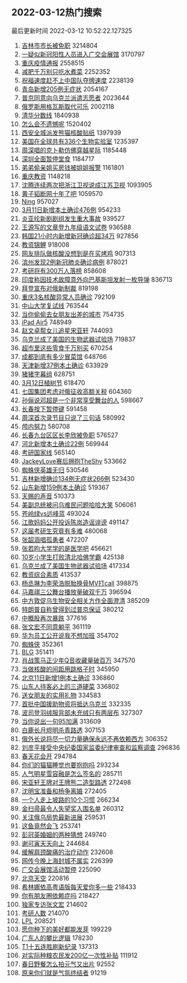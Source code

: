 ## 2022-03-12热门搜索 
最后更新时间 2022-03-12 10:52:22.127325 
1. [吉林市市长被免职](https://s.weibo.com/weibo?q=%E5%90%89%E6%9E%97%E5%B8%82%E5%B8%82%E9%95%BF%E8%A2%AB%E5%85%8D%E8%81%8C&Refer=top) 3214804
1. [一疑似新冠阳性人员进入广交会展馆](https://s.weibo.com/weibo?q=%23%E4%B8%80%E7%96%91%E4%BC%BC%E6%96%B0%E5%86%A0%E9%98%B3%E6%80%A7%E4%BA%BA%E5%91%98%E8%BF%9B%E5%85%A5%E5%B9%BF%E4%BA%A4%E4%BC%9A%E5%B1%95%E9%A6%86%23&Refer=top) 3170797
1. [重庆疫情通报](https://s.weibo.com/weibo?q=%23%E9%87%8D%E5%BA%86%E7%96%AB%E6%83%85%E9%80%9A%E6%8A%A5%23&Refer=top) 2558515
1. [减肥千万别只吃水煮菜](https://s.weibo.com/weibo?q=%23%E5%87%8F%E8%82%A5%E5%8D%83%E4%B8%87%E5%88%AB%E5%8F%AA%E5%90%83%E6%B0%B4%E7%85%AE%E8%8F%9C%23&Refer=top) 2252352
1. [祝福速度赶不上中国队夺牌速度](https://s.weibo.com/weibo?q=%23%E7%A5%9D%E7%A6%8F%E9%80%9F%E5%BA%A6%E8%B5%B6%E4%B8%8D%E4%B8%8A%E4%B8%AD%E5%9B%BD%E9%98%9F%E5%A4%BA%E7%89%8C%E9%80%9F%E5%BA%A6%23&Refer=top) 2238139
1. [青岛新增205例无症状](https://s.weibo.com/weibo?q=%23%E9%9D%92%E5%B2%9B%E6%96%B0%E5%A2%9E205%E4%BE%8B%E6%97%A0%E7%97%87%E7%8A%B6%23&Refer=top) 2054167
1. [普京同意向乌克兰派遣志愿者](https://s.weibo.com/weibo?q=%23%E6%99%AE%E4%BA%AC%E5%90%8C%E6%84%8F%E5%90%91%E4%B9%8C%E5%85%8B%E5%85%B0%E6%B4%BE%E9%81%A3%E5%BF%97%E6%84%BF%E8%80%85%23&Refer=top) 2023644
1. [俄罗斯用格瓦斯取代可乐](https://s.weibo.com/weibo?q=%23%E4%BF%84%E7%BD%97%E6%96%AF%E7%94%A8%E6%A0%BC%E7%93%A6%E6%96%AF%E5%8F%96%E4%BB%A3%E5%8F%AF%E4%B9%90%23&Refer=top) 2002118
1. [清华分数线](https://s.weibo.com/weibo?q=%E6%B8%85%E5%8D%8E%E5%88%86%E6%95%B0%E7%BA%BF&Refer=top) 1840938
1. [怎么会不遗憾呢](https://s.weibo.com/weibo?q=%23%E6%80%8E%E4%B9%88%E4%BC%9A%E4%B8%8D%E9%81%97%E6%86%BE%E5%91%A2%23&Refer=top) 1520402
1. [西安全城派发熊猫核酸贴纸](https://s.weibo.com/weibo?q=%23%E8%A5%BF%E5%AE%89%E5%85%A8%E5%9F%8E%E6%B4%BE%E5%8F%91%E7%86%8A%E7%8C%AB%E6%A0%B8%E9%85%B8%E8%B4%B4%E7%BA%B8%23&Refer=top) 1397939
1. [美国在全球共有336个生物实验室](https://s.weibo.com/weibo?q=%23%E7%BE%8E%E5%9B%BD%E5%9C%A8%E5%85%A8%E7%90%83%E5%85%B1%E6%9C%89336%E4%B8%AA%E7%94%9F%E7%89%A9%E5%AE%9E%E9%AA%8C%E5%AE%A4%23&Refer=top) 1235397
1. [周深唱的克卜勒仿佛穿越星际](https://s.weibo.com/weibo?q=%23%E5%91%A8%E6%B7%B1%E5%94%B1%E7%9A%84%E5%85%8B%E5%8D%9C%E5%8B%92%E4%BB%BF%E4%BD%9B%E7%A9%BF%E8%B6%8A%E6%98%9F%E9%99%85%23&Refer=top) 1185448
1. [深圳全面暂停堂食](https://s.weibo.com/weibo?q=%23%E6%B7%B1%E5%9C%B3%E5%85%A8%E9%9D%A2%E6%9A%82%E5%81%9C%E5%A0%82%E9%A3%9F%23&Refer=top) 1184717
1. [弟弟偷亲姐买房钱被姐姐报警](https://s.weibo.com/weibo?q=%23%E5%BC%9F%E5%BC%9F%E5%81%B7%E4%BA%B2%E5%A7%90%E4%B9%B0%E6%88%BF%E9%92%B1%E8%A2%AB%E5%A7%90%E5%A7%90%E6%8A%A5%E8%AD%A6%23&Refer=top) 1161801
1. [重庆教资](https://s.weibo.com/weibo?q=%E9%87%8D%E5%BA%86%E6%95%99%E8%B5%84&Refer=top) 1148218
1. [沈腾连续两次把浙江卫视说成江苏卫视](https://s.weibo.com/weibo?q=%23%E6%B2%88%E8%85%BE%E8%BF%9E%E7%BB%AD%E4%B8%A4%E6%AC%A1%E6%8A%8A%E6%B5%99%E6%B1%9F%E5%8D%AB%E8%A7%86%E8%AF%B4%E6%88%90%E6%B1%9F%E8%8B%8F%E5%8D%AB%E8%A7%86%23&Refer=top) 1093905
1. [黄子韬断网十年了吧](https://s.weibo.com/weibo?q=%23%E9%BB%84%E5%AD%90%E9%9F%AC%E6%96%AD%E7%BD%91%E5%8D%81%E5%B9%B4%E4%BA%86%E5%90%A7%23&Refer=top) 1059570
1. [Ning](https://s.weibo.com/weibo?q=Ning&Refer=top) 957027
1. [3月11日新增本土确诊476例](https://s.weibo.com/weibo?q=%233%E6%9C%8811%E6%97%A5%E6%96%B0%E5%A2%9E%E6%9C%AC%E5%9C%9F%E7%A1%AE%E8%AF%8A476%E4%BE%8B%23&Refer=top) 954233
1. [炎亚纶新剧剧组发生重大事故](https://s.weibo.com/weibo?q=%23%E7%82%8E%E4%BA%9A%E7%BA%B6%E6%96%B0%E5%89%A7%E5%89%A7%E7%BB%84%E5%8F%91%E7%94%9F%E9%87%8D%E5%A4%A7%E4%BA%8B%E6%95%85%23&Refer=top) 939527
1. [王源写的文章登九年级语文试卷](https://s.weibo.com/weibo?q=%23%E7%8E%8B%E6%BA%90%E5%86%99%E7%9A%84%E6%96%87%E7%AB%A0%E7%99%BB%E4%B9%9D%E5%B9%B4%E7%BA%A7%E8%AF%AD%E6%96%87%E8%AF%95%E5%8D%B7%23&Refer=top) 936588
1. [韩国21小时内新增新冠确诊超34万](https://s.weibo.com/weibo?q=%23%E9%9F%A9%E5%9B%BD21%E5%B0%8F%E6%97%B6%E5%86%85%E6%96%B0%E5%A2%9E%E6%96%B0%E5%86%A0%E7%A1%AE%E8%AF%8A%E8%B6%8534%E4%B8%87%23&Refer=top) 927856
1. [教资锦鲤](https://s.weibo.com/weibo?q=%E6%95%99%E8%B5%84%E9%94%A6%E9%B2%A4&Refer=top) 918008
1. [网友排队做核酸没想到是在买烤鸡](https://s.weibo.com/weibo?q=%23%E7%BD%91%E5%8F%8B%E6%8E%92%E9%98%9F%E5%81%9A%E6%A0%B8%E9%85%B8%E6%B2%A1%E6%83%B3%E5%88%B0%E6%98%AF%E5%9C%A8%E4%B9%B0%E7%83%A4%E9%B8%A1%23&Refer=top) 907313
1. [滨州发现2例新冠肺炎确诊病例](https://s.weibo.com/weibo?q=%23%E6%BB%A8%E5%B7%9E%E5%8F%91%E7%8E%B02%E4%BE%8B%E6%96%B0%E5%86%A0%E8%82%BA%E7%82%8E%E7%A1%AE%E8%AF%8A%E7%97%85%E4%BE%8B%23&Refer=top) 878021
1. [考研将有300万人落榜](https://s.weibo.com/weibo?q=%23%E8%80%83%E7%A0%94%E5%B0%86%E6%9C%89300%E4%B8%87%E4%BA%BA%E8%90%BD%E6%A6%9C%23&Refer=top) 858608
1. [印度称因技术故障意外向巴基斯坦发射一枚导弹](https://s.weibo.com/weibo?q=%23%E5%8D%B0%E5%BA%A6%E7%A7%B0%E5%9B%A0%E6%8A%80%E6%9C%AF%E6%95%85%E9%9A%9C%E6%84%8F%E5%A4%96%E5%90%91%E5%B7%B4%E5%9F%BA%E6%96%AF%E5%9D%A6%E5%8F%91%E5%B0%84%E4%B8%80%E6%9E%9A%E5%AF%BC%E5%BC%B9%23&Refer=top) 836713
1. [拜登宣布对俄新制裁](https://s.weibo.com/weibo?q=%23%E6%8B%9C%E7%99%BB%E5%AE%A3%E5%B8%83%E5%AF%B9%E4%BF%84%E6%96%B0%E5%88%B6%E8%A3%81%23&Refer=top) 819198
1. [重庆3名核酸异常人员确诊](https://s.weibo.com/weibo?q=%23%E9%87%8D%E5%BA%863%E5%90%8D%E6%A0%B8%E9%85%B8%E5%BC%82%E5%B8%B8%E4%BA%BA%E5%91%98%E7%A1%AE%E8%AF%8A%23&Refer=top) 792109
1. [中山大学复试线](https://s.weibo.com/weibo?q=%23%E4%B8%AD%E5%B1%B1%E5%A4%A7%E5%AD%A6%E5%A4%8D%E8%AF%95%E7%BA%BF%23&Refer=top) 763544
1. [当你偷偷去女朋友出差的城市](https://s.weibo.com/weibo?q=%23%E5%BD%93%E4%BD%A0%E5%81%B7%E5%81%B7%E5%8E%BB%E5%A5%B3%E6%9C%8B%E5%8F%8B%E5%87%BA%E5%B7%AE%E7%9A%84%E5%9F%8E%E5%B8%82%23&Refer=top) 754735
1. [iPad Air5](https://s.weibo.com/weibo?q=iPad%20Air5&Refer=top) 748949
1. [赵文卓帮女儿追星宋亚轩](https://s.weibo.com/weibo?q=%23%E8%B5%B5%E6%96%87%E5%8D%93%E5%B8%AE%E5%A5%B3%E5%84%BF%E8%BF%BD%E6%98%9F%E5%AE%8B%E4%BA%9A%E8%BD%A9%23&Refer=top) 744093
1. [乌克兰成了美国的生物武器试验场](https://s.weibo.com/weibo?q=%23%E4%B9%8C%E5%85%8B%E5%85%B0%E6%88%90%E4%BA%86%E7%BE%8E%E5%9B%BD%E7%9A%84%E7%94%9F%E7%89%A9%E6%AD%A6%E5%99%A8%E8%AF%95%E9%AA%8C%E5%9C%BA%23&Refer=top) 719837
1. [超市里这些零食千万别买](https://s.weibo.com/weibo?q=%23%E8%B6%85%E5%B8%82%E9%87%8C%E8%BF%99%E4%BA%9B%E9%9B%B6%E9%A3%9F%E5%8D%83%E4%B8%87%E5%88%AB%E4%B9%B0%23&Refer=top) 670254
1. [成都到底有多少冒菜馆](https://s.weibo.com/weibo?q=%23%E6%88%90%E9%83%BD%E5%88%B0%E5%BA%95%E6%9C%89%E5%A4%9A%E5%B0%91%E5%86%92%E8%8F%9C%E9%A6%86%23&Refer=top) 648766
1. [天津新增37例本土确诊](https://s.weibo.com/weibo?q=%23%E5%A4%A9%E6%B4%A5%E6%96%B0%E5%A2%9E37%E4%BE%8B%E6%9C%AC%E5%9C%9F%E7%A1%AE%E8%AF%8A%23&Refer=top) 633929
1. [猪猪字幕组](https://s.weibo.com/weibo?q=%23%E7%8C%AA%E7%8C%AA%E5%AD%97%E5%B9%95%E7%BB%84%23&Refer=top) 628751
1. [3月12日植树节](https://s.weibo.com/weibo?q=%233%E6%9C%8812%E6%97%A5%E6%A4%8D%E6%A0%91%E8%8A%82%23&Refer=top) 618470
1. [七国集团考虑对俄征收高额关税](https://s.weibo.com/weibo?q=%23%E4%B8%83%E5%9B%BD%E9%9B%86%E5%9B%A2%E8%80%83%E8%99%91%E5%AF%B9%E4%BF%84%E5%BE%81%E6%94%B6%E9%AB%98%E9%A2%9D%E5%85%B3%E7%A8%8E%23&Refer=top) 604360
1. [孙俪说邓超是一个非常享受舞台的人](https://s.weibo.com/weibo?q=%23%E5%AD%99%E4%BF%AA%E8%AF%B4%E9%82%93%E8%B6%85%E6%98%AF%E4%B8%80%E4%B8%AA%E9%9D%9E%E5%B8%B8%E4%BA%AB%E5%8F%97%E8%88%9E%E5%8F%B0%E7%9A%84%E4%BA%BA%23&Refer=top) 598667
1. [长春按下暂停键](https://s.weibo.com/weibo?q=%23%E9%95%BF%E6%98%A5%E6%8C%89%E4%B8%8B%E6%9A%82%E5%81%9C%E9%94%AE%23&Refer=top) 591458
1. [周深首次录节目只说了三句话](https://s.weibo.com/weibo?q=%23%E5%91%A8%E6%B7%B1%E9%A6%96%E6%AC%A1%E5%BD%95%E8%8A%82%E7%9B%AE%E5%8F%AA%E8%AF%B4%E4%BA%86%E4%B8%89%E5%8F%A5%E8%AF%9D%23&Refer=top) 580992
1. [颅内努力](https://s.weibo.com/weibo?q=%23%E9%A2%85%E5%86%85%E5%8A%AA%E5%8A%9B%23&Refer=top) 580708
1. [长春九台区区长李欣被免职](https://s.weibo.com/weibo?q=%23%E9%95%BF%E6%98%A5%E4%B9%9D%E5%8F%B0%E5%8C%BA%E5%8C%BA%E9%95%BF%E6%9D%8E%E6%AC%A3%E8%A2%AB%E5%85%8D%E8%81%8C%23&Refer=top) 576527
1. [河北新增本土确诊22例](https://s.weibo.com/weibo?q=%23%E6%B2%B3%E5%8C%97%E6%96%B0%E5%A2%9E%E6%9C%AC%E5%9C%9F%E7%A1%AE%E8%AF%8A22%E4%BE%8B%23&Refer=top) 569944
1. [考研国家线](https://s.weibo.com/weibo?q=%23%E8%80%83%E7%A0%94%E5%9B%BD%E5%AE%B6%E7%BA%BF%23&Refer=top) 565140
1. [JackeyLove赛后拥抱TheShy](https://s.weibo.com/weibo?q=%23JackeyLove%E8%B5%9B%E5%90%8E%E6%8B%A5%E6%8A%B1TheShy%23&Refer=top) 533662
1. [蜘蛛侠英雄无归](https://s.weibo.com/weibo?q=%E8%9C%98%E8%9B%9B%E4%BE%A0%E8%8B%B1%E9%9B%84%E6%97%A0%E5%BD%92&Refer=top) 530546
1. [吉林新增确诊134例无症状266例](https://s.weibo.com/weibo?q=%23%E5%90%89%E6%9E%97%E6%96%B0%E5%A2%9E%E7%A1%AE%E8%AF%8A134%E4%BE%8B%E6%97%A0%E7%97%87%E7%8A%B6266%E4%BE%8B%23&Refer=top) 523430
1. [山东新增159例本土确诊](https://s.weibo.com/weibo?q=%23%E5%B1%B1%E4%B8%9C%E6%96%B0%E5%A2%9E159%E4%BE%8B%E6%9C%AC%E5%9C%9F%E7%A1%AE%E8%AF%8A%23&Refer=top) 519367
1. [天赐的声音](https://s.weibo.com/weibo?q=%E5%A4%A9%E8%B5%90%E7%9A%84%E5%A3%B0%E9%9F%B3&Refer=top) 510373
1. [美副总统被问乌难民问题哈哈大笑](https://s.weibo.com/weibo?q=%23%E7%BE%8E%E5%89%AF%E6%80%BB%E7%BB%9F%E8%A2%AB%E9%97%AE%E4%B9%8C%E9%9A%BE%E6%B0%91%E9%97%AE%E9%A2%98%E5%93%88%E5%93%88%E5%A4%A7%E7%AC%91%23&Refer=top) 506061
1. [苍岭绿vs远峰蓝](https://s.weibo.com/weibo?q=%23%E8%8B%8D%E5%B2%AD%E7%BB%BFvs%E8%BF%9C%E5%B3%B0%E8%93%9D%23&Refer=top) 493024
1. [江歌妈妈公开投诉陈岚造谣诽谤](https://s.weibo.com/weibo?q=%23%E6%B1%9F%E6%AD%8C%E5%A6%88%E5%A6%88%E5%85%AC%E5%BC%80%E6%8A%95%E8%AF%89%E9%99%88%E5%B2%9A%E9%80%A0%E8%B0%A3%E8%AF%BD%E8%B0%A4%23&Refer=top) 491147
1. [这届考研生究竟有多难](https://s.weibo.com/weibo?q=%23%E8%BF%99%E5%B1%8A%E8%80%83%E7%A0%94%E7%94%9F%E7%A9%B6%E7%AB%9F%E6%9C%89%E5%A4%9A%E9%9A%BE%23&Refer=top) 480068
1. [张韶涵唱孤勇者](https://s.weibo.com/weibo?q=%23%E5%BC%A0%E9%9F%B6%E6%B6%B5%E5%94%B1%E5%AD%A4%E5%8B%87%E8%80%85%23&Refer=top) 472207
1. [张若昀大学学的是医学吧](https://s.weibo.com/weibo?q=%23%E5%BC%A0%E8%8B%A5%E6%98%80%E5%A4%A7%E5%AD%A6%E5%AD%A6%E7%9A%84%E6%98%AF%E5%8C%BB%E5%AD%A6%E5%90%A7%23&Refer=top) 456621
1. [10岁小学生打败清北哈佛学霸](https://s.weibo.com/weibo?q=%2310%E5%B2%81%E5%B0%8F%E5%AD%A6%E7%94%9F%E6%89%93%E8%B4%A5%E6%B8%85%E5%8C%97%E5%93%88%E4%BD%9B%E5%AD%A6%E9%9C%B8%23&Refer=top) 425138
1. [乌克兰成了美国生物武器试验场](https://s.weibo.com/weibo?q=%23%E4%B9%8C%E5%85%8B%E5%85%B0%E6%88%90%E4%BA%86%E7%BE%8E%E5%9B%BD%E7%94%9F%E7%89%A9%E6%AD%A6%E5%99%A8%E8%AF%95%E9%AA%8C%E5%9C%BA%23&Refer=top) 417334
1. [教资综合素质](https://s.weibo.com/weibo?q=%E6%95%99%E8%B5%84%E7%BB%BC%E5%90%88%E7%B4%A0%E8%B4%A8&Refer=top) 413537
1. [杨丞琳为李荣浩脱胎换骨MV打call](https://s.weibo.com/weibo?q=%23%E6%9D%A8%E4%B8%9E%E7%90%B3%E4%B8%BA%E6%9D%8E%E8%8D%A3%E6%B5%A9%E8%84%B1%E8%83%8E%E6%8D%A2%E9%AA%A8MV%E6%89%93call%23&Refer=top) 398875
1. [马嘉祺三公舞台播放量破双千万](https://s.weibo.com/weibo?q=%23%E9%A9%AC%E5%98%89%E7%A5%BA%E4%B8%89%E5%85%AC%E8%88%9E%E5%8F%B0%E6%92%AD%E6%94%BE%E9%87%8F%E7%A0%B4%E5%8F%8C%E5%8D%83%E4%B8%87%23&Refer=top) 396594
1. [中方敦促乌生物安全相关方作全面澄清](https://s.weibo.com/weibo?q=%23%E4%B8%AD%E6%96%B9%E6%95%A6%E4%BF%83%E4%B9%8C%E7%94%9F%E7%89%A9%E5%AE%89%E5%85%A8%E7%9B%B8%E5%85%B3%E6%96%B9%E4%BD%9C%E5%85%A8%E9%9D%A2%E6%BE%84%E6%B8%85%23&Refer=top) 385209
1. [特朗普自称曾得到过普京保证](https://s.weibo.com/weibo?q=%23%E7%89%B9%E6%9C%97%E6%99%AE%E8%87%AA%E7%A7%B0%E6%9B%BE%E5%BE%97%E5%88%B0%E8%BF%87%E6%99%AE%E4%BA%AC%E4%BF%9D%E8%AF%81%23&Refer=top) 380212
1. [中概股再次暴跌](https://s.weibo.com/weibo?q=%23%E4%B8%AD%E6%A6%82%E8%82%A1%E5%86%8D%E6%AC%A1%E6%9A%B4%E8%B7%8C%23&Refer=top) 377616
1. [张文宏不同意躺平](https://s.weibo.com/weibo?q=%23%E5%BC%A0%E6%96%87%E5%AE%8F%E4%B8%8D%E5%90%8C%E6%84%8F%E8%BA%BA%E5%B9%B3%23&Refer=top) 361119
1. [华为员工公开说我不想加班](https://s.weibo.com/weibo?q=%23%E5%8D%8E%E4%B8%BA%E5%91%98%E5%B7%A5%E5%85%AC%E5%BC%80%E8%AF%B4%E6%88%91%E4%B8%8D%E6%83%B3%E5%8A%A0%E7%8F%AD%23&Refer=top) 354702
1. [蜘蛛侠](https://s.weibo.com/weibo?q=%E8%9C%98%E8%9B%9B%E4%BE%A0&Refer=top) 352361
1. [BLG](https://s.weibo.com/weibo?q=BLG&Refer=top) 351411
1. [肖战策马正少年Q音收藏量破百万](https://s.weibo.com/weibo?q=%23%E8%82%96%E6%88%98%E7%AD%96%E9%A9%AC%E6%AD%A3%E5%B0%91%E5%B9%B4Q%E9%9F%B3%E6%94%B6%E8%97%8F%E9%87%8F%E7%A0%B4%E7%99%BE%E4%B8%87%23&Refer=top) 347570
1. [当做核酸的间距用跳格子时](https://s.weibo.com/weibo?q=%23%E5%BD%93%E5%81%9A%E6%A0%B8%E9%85%B8%E7%9A%84%E9%97%B4%E8%B7%9D%E7%94%A8%E8%B7%B3%E6%A0%BC%E5%AD%90%E6%97%B6%23&Refer=top) 345950
1. [北京11日新增1例本土确诊](https://s.weibo.com/weibo?q=%23%E5%8C%97%E4%BA%AC11%E6%97%A5%E6%96%B0%E5%A2%9E1%E4%BE%8B%E6%9C%AC%E5%9C%9F%E7%A1%AE%E8%AF%8A%23&Refer=top) 336860
1. [山东人待客必上的三道硬菜](https://s.weibo.com/weibo?q=%23%E5%B1%B1%E4%B8%9C%E4%BA%BA%E5%BE%85%E5%AE%A2%E5%BF%85%E4%B8%8A%E7%9A%84%E4%B8%89%E9%81%93%E7%A1%AC%E8%8F%9C%23&Refer=top) 336802
1. [送女朋友的实用礼物](https://s.weibo.com/weibo?q=%23%E9%80%81%E5%A5%B3%E6%9C%8B%E5%8F%8B%E7%9A%84%E5%AE%9E%E7%94%A8%E7%A4%BC%E7%89%A9%23&Refer=top) 334583
1. [首批中国援助物资将抵达乌克兰](https://s.weibo.com/weibo?q=%23%E9%A6%96%E6%89%B9%E4%B8%AD%E5%9B%BD%E6%8F%B4%E5%8A%A9%E7%89%A9%E8%B5%84%E5%B0%86%E6%8A%B5%E8%BE%BE%E4%B9%8C%E5%85%8B%E5%85%B0%23&Refer=top) 332335
1. [波司登羽绒服背部未充绒只有两层布](https://s.weibo.com/weibo?q=%23%E6%B3%A2%E5%8F%B8%E7%99%BB%E7%BE%BD%E7%BB%92%E6%9C%8D%E8%83%8C%E9%83%A8%E6%9C%AA%E5%85%85%E7%BB%92%E5%8F%AA%E6%9C%89%E4%B8%A4%E5%B1%82%E5%B8%83%23&Refer=top) 327307
1. [当你说出一句95加满](https://s.weibo.com/weibo?q=%23%E5%BD%93%E4%BD%A0%E8%AF%B4%E5%87%BA%E4%B8%80%E5%8F%A595%E5%8A%A0%E6%BB%A1%23&Refer=top) 313609
1. [白鹿长月烬明杀青路透](https://s.weibo.com/weibo?q=%23%E7%99%BD%E9%B9%BF%E9%95%BF%E6%9C%88%E7%83%AC%E6%98%8E%E6%9D%80%E9%9D%92%E8%B7%AF%E9%80%8F%23&Refer=top) 307153
1. [俄外长说将尽一切力量确保永远不再依赖西方](https://s.weibo.com/weibo?q=%23%E4%BF%84%E5%A4%96%E9%95%BF%E8%AF%B4%E5%B0%86%E5%B0%BD%E4%B8%80%E5%88%87%E5%8A%9B%E9%87%8F%E7%A1%AE%E4%BF%9D%E6%B0%B8%E8%BF%9C%E4%B8%8D%E5%86%8D%E4%BE%9D%E8%B5%96%E8%A5%BF%E6%96%B9%23&Refer=top) 306352
1. [刘彦平接受中央纪委国家监委纪律审查和监察调查](https://s.weibo.com/weibo?q=%23%E5%88%98%E5%BD%A6%E5%B9%B3%E6%8E%A5%E5%8F%97%E4%B8%AD%E5%A4%AE%E7%BA%AA%E5%A7%94%E5%9B%BD%E5%AE%B6%E7%9B%91%E5%A7%94%E7%BA%AA%E5%BE%8B%E5%AE%A1%E6%9F%A5%E5%92%8C%E7%9B%91%E5%AF%9F%E8%B0%83%E6%9F%A5%23&Refer=top) 296836
1. [春天花会开](https://s.weibo.com/weibo?q=%E6%98%A5%E5%A4%A9%E8%8A%B1%E4%BC%9A%E5%BC%80&Refer=top) 294784
1. [你们的猫猫睡觉也要抱抱吗](https://s.weibo.com/weibo?q=%23%E4%BD%A0%E4%BB%AC%E7%9A%84%E7%8C%AB%E7%8C%AB%E7%9D%A1%E8%A7%89%E4%B9%9F%E8%A6%81%E6%8A%B1%E6%8A%B1%E5%90%97%23&Refer=top) 293234
1. [人气明星雪容融是怎么签名的](https://s.weibo.com/weibo?q=%23%E4%BA%BA%E6%B0%94%E6%98%8E%E6%98%9F%E9%9B%AA%E5%AE%B9%E8%9E%8D%E6%98%AF%E6%80%8E%E4%B9%88%E7%AD%BE%E5%90%8D%E7%9A%84%23&Refer=top) 285711
1. [宋亚轩王牌对王牌熊二造型路透](https://s.weibo.com/weibo?q=%23%E5%AE%8B%E4%BA%9A%E8%BD%A9%E7%8E%8B%E7%89%8C%E5%AF%B9%E7%8E%8B%E7%89%8C%E7%86%8A%E4%BA%8C%E9%80%A0%E5%9E%8B%E8%B7%AF%E9%80%8F%23&Refer=top) 272498
1. [沈明宝准备和杨争离婚](https://s.weibo.com/weibo?q=%23%E6%B2%88%E6%98%8E%E5%AE%9D%E5%87%86%E5%A4%87%E5%92%8C%E6%9D%A8%E4%BA%89%E7%A6%BB%E5%A9%9A%23&Refer=top) 272405
1. [一个人走上坡路的10个习惯](https://s.weibo.com/weibo?q=%23%E4%B8%80%E4%B8%AA%E4%BA%BA%E8%B5%B0%E4%B8%8A%E5%9D%A1%E8%B7%AF%E7%9A%8410%E4%B8%AA%E4%B9%A0%E6%83%AF%23&Refer=top) 266234
1. [金扫帚最令人失望奖入围名单](https://s.weibo.com/weibo?q=%23%E9%87%91%E6%89%AB%E5%B8%9A%E6%9C%80%E4%BB%A4%E4%BA%BA%E5%A4%B1%E6%9C%9B%E5%A5%96%E5%85%A5%E5%9B%B4%E5%90%8D%E5%8D%95%23&Refer=top) 260312
1. [关注俄乌局势最新进展](https://s.weibo.com/weibo?q=%23%E5%85%B3%E6%B3%A8%E4%BF%84%E4%B9%8C%E5%B1%80%E5%8A%BF%E6%9C%80%E6%96%B0%E8%BF%9B%E5%B1%95%23&Refer=top) 259531
1. [这鱼竟然会飞](https://s.weibo.com/weibo?q=%23%E8%BF%99%E9%B1%BC%E7%AB%9F%E7%84%B6%E4%BC%9A%E9%A3%9E%23&Refer=top) 253741
1. [彭冠英婚姻的两种猜想](https://s.weibo.com/weibo?q=%E5%BD%AD%E5%86%A0%E8%8B%B1%E5%A9%9A%E5%A7%BB%E7%9A%84%E4%B8%A4%E7%A7%8D%E7%8C%9C%E6%83%B3&Refer=top) 249740
1. [谢可寅天天向上](https://s.weibo.com/weibo?q=%23%E8%B0%A2%E5%8F%AF%E5%AF%85%E5%A4%A9%E5%A4%A9%E5%90%91%E4%B8%8A%23&Refer=top) 244684
1. [缓解肩颈酸痛的治疗动作](https://s.weibo.com/weibo?q=%23%E7%BC%93%E8%A7%A3%E8%82%A9%E9%A2%88%E9%85%B8%E7%97%9B%E7%9A%84%E6%B2%BB%E7%96%97%E5%8A%A8%E4%BD%9C%23&Refer=top) 232608
1. [网传今晚上海封城不属实](https://s.weibo.com/weibo?q=%23%E7%BD%91%E4%BC%A0%E4%BB%8A%E6%99%9A%E4%B8%8A%E6%B5%B7%E5%B0%81%E5%9F%8E%E4%B8%8D%E5%B1%9E%E5%AE%9E%23&Refer=top) 226399
1. [广交会展馆活动暂停](https://s.weibo.com/weibo?q=%23%E5%B9%BF%E4%BA%A4%E4%BC%9A%E5%B1%95%E9%A6%86%E6%B4%BB%E5%8A%A8%E6%9A%82%E5%81%9C%23&Refer=top) 225090
1. [北京天空](https://s.weibo.com/weibo?q=%23%E5%8C%97%E4%BA%AC%E5%A4%A9%E7%A9%BA%23&Refer=top) 220816
1. [希林娜依高粤语版每天爱你多一些](https://s.weibo.com/weibo?q=%23%E5%B8%8C%E6%9E%97%E5%A8%9C%E4%BE%9D%E9%AB%98%E7%B2%A4%E8%AF%AD%E7%89%88%E6%AF%8F%E5%A4%A9%E7%88%B1%E4%BD%A0%E5%A4%9A%E4%B8%80%E4%BA%9B%23&Refer=top) 218433
1. [你有朋友圈依赖症吗](https://s.weibo.com/weibo?q=%23%E4%BD%A0%E6%9C%89%E6%9C%8B%E5%8F%8B%E5%9C%88%E4%BE%9D%E8%B5%96%E7%97%87%E5%90%97%23&Refer=top) 218427
1. [独家专访张文宏](https://s.weibo.com/weibo?q=%23%E7%8B%AC%E5%AE%B6%E4%B8%93%E8%AE%BF%E5%BC%A0%E6%96%87%E5%AE%8F%23&Refer=top) 214602
1. [考研人数](https://s.weibo.com/weibo?q=%E8%80%83%E7%A0%94%E4%BA%BA%E6%95%B0&Refer=top) 214070
1. [LPL](https://s.weibo.com/weibo?q=LPL&Refer=top) 208521
1. [愿你种下的美好都能发芽](https://s.weibo.com/weibo?q=%23%E6%84%BF%E4%BD%A0%E7%A7%8D%E4%B8%8B%E7%9A%84%E7%BE%8E%E5%A5%BD%E9%83%BD%E8%83%BD%E5%8F%91%E8%8A%BD%23&Refer=top) 199229
1. [广东人的攀比逻辑](https://s.weibo.com/weibo?q=%E5%B9%BF%E4%B8%9C%E4%BA%BA%E7%9A%84%E6%94%80%E6%AF%94%E9%80%BB%E8%BE%91&Refer=top) 178230
1. [T1十五连胜刷新纪录](https://s.weibo.com/weibo?q=%23T1%E5%8D%81%E4%BA%94%E8%BF%9E%E8%83%9C%E5%88%B7%E6%96%B0%E7%BA%AA%E5%BD%95%23&Refer=top) 137313
1. [对实际种粮农民发200亿一次性补贴](https://s.weibo.com/weibo?q=%23%E5%AF%B9%E5%AE%9E%E9%99%85%E7%A7%8D%E7%B2%AE%E5%86%9C%E6%B0%91%E5%8F%91200%E4%BA%BF%E4%B8%80%E6%AC%A1%E6%80%A7%E8%A1%A5%E8%B4%B4%23&Refer=top) 111912
1. [春日野餐怎么拍元气又出片](https://s.weibo.com/weibo?q=%23%E6%98%A5%E6%97%A5%E9%87%8E%E9%A4%90%E6%80%8E%E4%B9%88%E6%8B%8D%E5%85%83%E6%B0%94%E5%8F%88%E5%87%BA%E7%89%87%23&Refer=top) 92552
1. [原来你们就是气氛终结者](https://s.weibo.com/weibo?q=%23%E5%8E%9F%E6%9D%A5%E4%BD%A0%E4%BB%AC%E5%B0%B1%E6%98%AF%E6%B0%94%E6%B0%9B%E7%BB%88%E7%BB%93%E8%80%85%23&Refer=top) 91219
